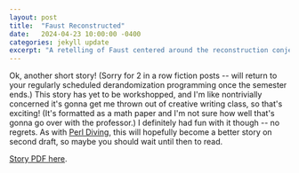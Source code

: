 ```yaml
---
layout: post
title:  "Faust Reconstructed"
date:   2024-04-23 10:00:00 -0400
categories: jekyll update
excerpt: "A retelling of Faust centered around the reconstruction conjecture"
---
```


Ok, another short story! (Sorry for 2 in a row fiction posts -- will return to your regularly scheduled derandomization programming once the semester ends.) This story has yet to be workshopped, and I'm like nontrivially concerned it's gonna get me thrown out of creative writing class, so that's exciting! (It's formatted as a math paper and I'm not sure how well that's gonna go over with the professor.) I definitely had fun with it though -- no regrets. As with [Perl Diving](https://nathan-sheffield.github.io/jekyll/update/2023/09/25/the-best-algorithm-ever.html "link to my last post"), this will hopefully become a better story on second draft, so maybe you should wait until then to read.

[Story PDF here](https://nathan-sheffield.github.io/assets/faust.pdf "a link to the story").